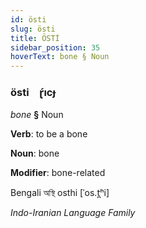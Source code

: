 ```yaml
---
id: östi
slug: östi
title: ÖSTİ
sidebar_position: 35
hoverText: bone § Noun
---
```


### östi&emsp;<span kind="abugida">ɽ́ıcɟ</span>

*bone* **§** Noun

**Verb**: to be a bone

**Noun**: bone

**Modifier**: bone-related

Bengali অস্থি osthi [ˈos.t̪ʰi]

*Indo-Iranian Language Family*